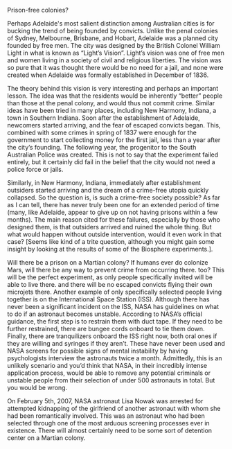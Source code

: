 Prison-free colonies?

Perhaps Adelaide's most salient distinction among Australian cities is for bucking the trend of being founded by convicts. Unlike the penal colonies of Sydney, Melbourne, Brisbane, and Hobart, Adelaide was a planned city founded by free men. The city was designed by the British Colonel William Light in what is known as “Light’s Vision”. Light’s vision was one of free men and women living in a society of civil and religious liberties. The vision was so pure that it was thought there would be no need for a jail, and none were created when Adelaide was formally established in December of 1836.

The theory behind this vision is very interesting and perhaps an important lesson. The idea was that the residents would be inherently “better” people than those at the penal colony, and would thus not commit crime. Similar ideas have been tried in many places, including New Harmony, Indiana, a town in Southern Indiana. Soon after the establishment of Adelaide, newcomers started arriving, and the fear of escaped convicts began. This, combined with some crimes in spring of 1837 were enough for the government to start collecting money for the first jail, less than a year after the city’s founding. The following year, the progenitor to the South Australian Police was created. This is not to say that the experiment failed entirely, but it certainly did fail in the belief that the city would not need a police force or jails.



Similarly, in New Harmony, Indiana, immediately after establishment outsiders started arriving and the dream of a crime-free utopia quickly collapsed. So the question is, is such a crime-free society possible? As far as I can tell, there has never truly been one for an extended period of time (many, like Adelaide, appear to give up on not having prisons within a few months). The main reason cited for these failures, especially by those who designed them, is that outsiders arrived and ruined the whole thing. But what would happen without outside intervention, would it even work in that case? [Seems like kind of a trite question, although you might gain some insight by looking at the results of some of the Biosphere experiments.].

Will there be a prison on a Martian colony? If humans ever do colonize Mars, will there be any way to prevent crime from occurring there. too? This will be the perfect experiment, as only people specifically invited will be able to live there. and there will be no escaped convicts flying their own microjets there. Another example of only specifically selected people living together is on the International Space Station (ISS). Although there has never been a significant incident on the ISS, NASA has guidelines on what to do if an astronaut becomes unstable. According to NASA’s official guidance, the first step is to restrain them with duct tape. If they need to be further restrained, there are bungee cords onboard to tie them down. Finally, there are tranquilizers onboard the ISS right now, both oral ones if they are willing and syringes if they aren’t. These have never been used and NASA screens for possible signs of mental instability by having psychologists interview the astronauts twice a month. Admittedly, this is an unlikely scenario and you’d think that NASA, in their incredibly intense application process, would be able to remove any potential criminals or unstable people from their selection of under 500 astronauts in total. But you would be wrong.

On February 5th, 2007, NASA astronaut Lisa Nowak was arrested for attempted kidnapping of the girlfriend of another astronaut with whom she had been romantically involved. This was an astronaut who had been selected through one of the most arduous screening processes ever in existence. There will almost certainly need to be some sort of detention center on a Martian colony.
